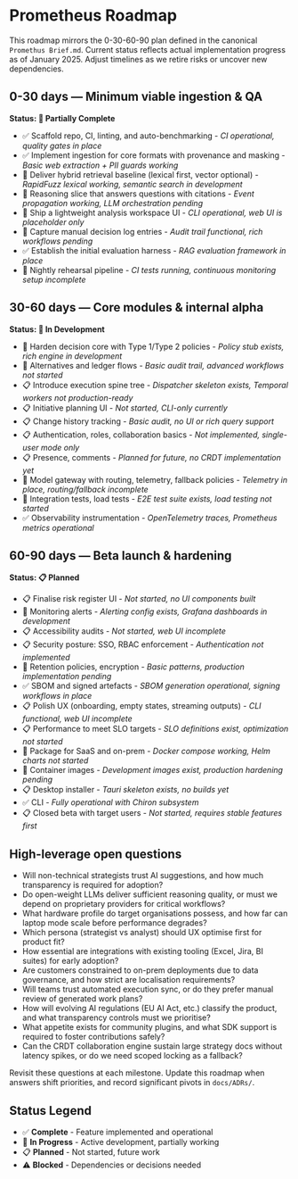 # Prometheus Roadmap

This roadmap mirrors the 0-30-60-90 plan defined in the canonical
`Promethus Brief.md`. Current status reflects actual implementation progress
as of January 2025. Adjust timelines as we retire risks or uncover new
dependencies.

## 0-30 days — Minimum viable ingestion & QA

**Status: 🚧 Partially Complete**

- ✅ Scaffold repo, CI, linting, and auto-benchmarking - *CI operational, quality gates in place*
- ✅ Implement ingestion for core formats with provenance and masking - *Basic web extraction + PII guards working*
- 🚧 Deliver hybrid retrieval baseline (lexical first, vector optional) - *RapidFuzz lexical working, semantic search in development*
- 🚧 Reasoning slice that answers questions with citations - *Event propagation working, LLM orchestration pending*
- 🚧 Ship a lightweight analysis workspace UI - *CLI operational, web UI is placeholder only*
- 🚧 Capture manual decision log entries - *Audit trail functional, rich workflows pending*
- ✅ Establish the initial evaluation harness - *RAG evaluation framework in place*
- 🚧 Nightly rehearsal pipeline - *CI tests running, continuous monitoring setup incomplete*

## 30-60 days — Core modules & internal alpha

**Status: 🚧 In Development**

- 🚧 Harden decision core with Type 1/Type 2 policies - *Policy stub exists, rich engine in development*
- 🚧 Alternatives and ledger flows - *Basic audit trail, advanced workflows not started*
- 📋 Introduce execution spine tree - *Dispatcher skeleton exists, Temporal workers not production-ready*
- 📋 Initiative planning UI - *Not started, CLI-only currently*
- 📋 Change history tracking - *Basic audit, no UI or rich query support*
- 📋 Authentication, roles, collaboration basics - *Not implemented, single-user mode only*
- 📋 Presence, comments - *Planned for future, no CRDT implementation yet*
- 🚧 Model gateway with routing, telemetry, fallback policies - *Telemetry in place, routing/fallback incomplete*
- 🚧 Integration tests, load tests - *E2E test suite exists, load testing not started*
- ✅ Observability instrumentation - *OpenTelemetry traces, Prometheus metrics operational*

## 60-90 days — Beta launch & hardening

**Status: 📋 Planned**

- 📋 Finalise risk register UI - *Not started, no UI components built*
- 🚧 Monitoring alerts - *Alerting config exists, Grafana dashboards in development*
- 📋 Accessibility audits - *Not started, web UI incomplete*
- 📋 Security posture: SSO, RBAC enforcement - *Authentication not implemented*
- 🚧 Retention policies, encryption - *Basic patterns, production implementation pending*
- ✅ SBOM and signed artefacts - *SBOM generation operational, signing workflows in place*
- 📋 Polish UX (onboarding, empty states, streaming outputs) - *CLI functional, web UI incomplete*
- 📋 Performance to meet SLO targets - *SLO definitions exist, optimization not started*
- 🚧 Package for SaaS and on-prem - *Docker compose working, Helm charts not started*
- 🚧 Container images - *Development images exist, production hardening pending*
- 📋 Desktop installer - *Tauri skeleton exists, no builds yet*
- ✅ CLI - *Fully operational with Chiron subsystem*
- 📋 Closed beta with target users - *Not started, requires stable features first*

## High-leverage open questions

- Will non-technical strategists trust AI suggestions, and how much transparency
  is required for adoption?
- Do open-weight LLMs deliver sufficient reasoning quality, or must we depend on
  proprietary providers for critical workflows?
- What hardware profile do target organisations possess, and how far can laptop
  mode scale before performance degrades?
- Which persona (strategist vs analyst) should UX optimise first for product
  fit?
- How essential are integrations with existing tooling (Excel, Jira, BI suites)
  for early adoption?
- Are customers constrained to on-prem deployments due to data governance, and
  how strict are localisation requirements?
- Will teams trust automated execution sync, or do they prefer manual review of
  generated work plans?
- How will evolving AI regulations (EU AI Act, etc.) classify the product, and
  what transparency controls must we prioritise?
- What appetite exists for community plugins, and what SDK support is required
  to foster contributions safely?
- Can the CRDT collaboration engine sustain large strategy docs without latency
  spikes, or do we need scoped locking as a fallback?

Revisit these questions at each milestone. Update this roadmap when answers
shift priorities, and record significant pivots in `docs/ADRs/`.

## Status Legend

- ✅ **Complete** - Feature implemented and operational
- 🚧 **In Progress** - Active development, partially working
- 📋 **Planned** - Not started, future work
- ⚠️ **Blocked** - Dependencies or decisions needed
